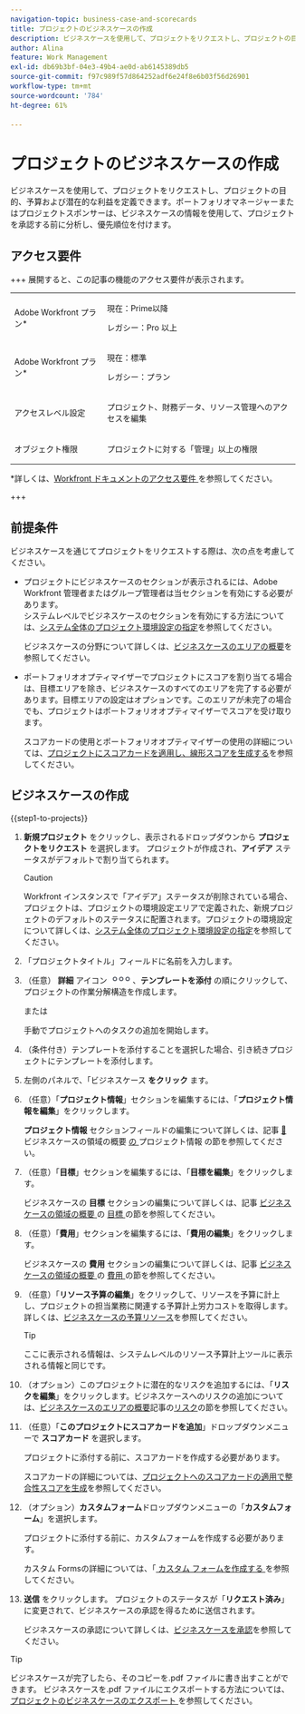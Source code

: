 ```yaml
---
navigation-topic: business-case-and-scorecards
title: プロジェクトのビジネスケースの作成
description: ビジネスケースを使用して、プロジェクトをリクエストし、プロジェクトの目的、予算および潜在的な利益を定義できます。ポートフォリオマネージャーまたはプロジェクトスポンサーは、ビジネスケースの情報を使用して、プロジェクトを承認する前に分析し、優先順位を付けます。
author: Alina
feature: Work Management
exl-id: db69b3bf-04e3-49b4-ae0d-ab6145389db5
source-git-commit: f97c989f57d864252adf6e24f8e6b03f56d26901
workflow-type: tm+mt
source-wordcount: '784'
ht-degree: 61%

---
```


# プロジェクトのビジネスケースの作成

<!--Audited: 6/2025-->

ビジネスケースを使用して、プロジェクトをリクエストし、プロジェクトの目的、予算および潜在的な利益を定義できます。ポートフォリオマネージャーまたはプロジェクトスポンサーは、ビジネスケースの情報を使用して、プロジェクトを承認する前に分析し、優先順位を付けます。

## アクセス要件

+++ 展開すると、この記事の機能のアクセス要件が表示されます。

<table style="table-layout:auto"> 
 <col> 
 <col> 
 <tbody> 
 <tr> 
   <td role="rowheader"><p>Adobe Workfront プラン*</p></td> 
   <td> 
   <p>現在：Prime以降</p> 
   <p>レガシー：Pro 以上</p> 
   </td> 
  </tr> 
  <tr> 
   <td role="rowheader"><p>Adobe Workfront プラン*</p></td> 
   <td> 
   <p>現在：標準 </p> 
   <p>レガシー：プラン </p> </td> 
  </tr> 
  <tr> 
   <td role="rowheader"><p>アクセスレベル設定</p></td> 
   <td> <p>プロジェクト、財務データ、リソース管理へのアクセスを編集</p>  </td> 
  </tr> 
  <tr> 
   <td role="rowheader"><p>オブジェクト権限</p></td> 
   <td> <p>プロジェクトに対する「管理」以上の権限</p> </td> 
  </tr> 
 </tbody> 
</table>

*詳しくは、[Workfront ドキュメントのアクセス要件 ](/help/quicksilver/administration-and-setup/add-users/access-levels-and-object-permissions/access-level-requirements-in-documentation.md) を参照してください。

+++

## 前提条件

ビジネスケースを通じてプロジェクトをリクエストする際は、次の点を考慮してください。

* プロジェクトにビジネスケースのセクションが表示されるには、Adobe Workfront 管理者またはグループ管理者は当セクションを有効にする必要があります。\
  システムレベルでビジネスケースのセクションを有効にする方法については、[システム全体のプロジェクト環境設定の指定](../../../administration-and-setup/set-up-workfront/configure-system-defaults/set-project-preferences.md)を参照してください。

  ビジネスケースの分野について詳しくは、[ビジネスケースのエリアの概要](../../../manage-work/projects/define-a-business-case/areas-of-business-case.md)を参照してください。

* ポートフォリオオプティマイザーでプロジェクトにスコアを割り当てる場合は、目標エリアを除き、ビジネスケースのすべてのエリアを完了する必要があります。目標エリアの設定はオプションです。このエリアが未完了の場合でも、プロジェクトはポートフォリオオプティマイザーでスコアを受け取ります。

  スコアカードの使用とポートフォリオオプティマイザーの使用の詳細については、[プロジェクトにスコアカードを適用し、線形スコアを生成する](../../../manage-work/projects/define-a-business-case/apply-scorecard-to-project-to-generate-alignment-score.md)を参照してください。

## ビジネスケースの作成

{{step1-to-projects}}

1. **新規プロジェクト** をクリックし、表示されるドロップダウンから **プロジェクトをリクエスト** を選択します。 プロジェクトが作成され、**アイデア** ステータスがデフォルトで割り当てられます。

   >[!CAUTION]
   >
   >Workfront インスタンスで「アイデア」ステータスが削除されている場合、プロジェクトは、プロジェクトの環境設定エリアで定義された、新規プロジェクトのデフォルトのステータスに配置されます。プロジェクトの環境設定について詳しくは、[システム全体のプロジェクト環境設定の指定](../../../administration-and-setup/set-up-workfront/configure-system-defaults/set-project-preferences.md)を参照してください。

1. 「プロジェクトタイトル」フィールドに名前を入力します。
1. （任意） **詳細** アイコン ![ 詳細アイコン ](assets/qs-more-icon-on-an-object.png)、**テンプレートを添付** の順にクリックして、プロジェクトの作業分解構造を作成します。

   または

   手動でプロジェクトへのタスクの追加を開始します。

1. （条件付き）テンプレートを添付することを選択した場合、引き続きプロジェクトにテンプレートを添付します。
1. 左側のパネルで、「ビジネスケース **をクリック** ます。
1. （任意）「**プロジェクト情報**」セクションを編集するには、「**プロジェクト情報を編集**」をクリックします。 

   **プロジェクト情報** セクションフィールドの編集について詳しくは、記事 [&#128279;](../../../manage-work/projects/define-a-business-case/areas-of-business-case.md) ビジネスケースの領域の概要 [ の ](../../../manage-work/projects/define-a-business-case/areas-of-business-case.md#project-info) プロジェクト情報  の節を参照してください。

1. （任意）「**目標**」セクションを編集するには、「**目標を編集**」をクリックします。

   ビジネスケースの **目標** セクションの編集について詳しくは、記事 [ ビジネスケースの領域の概要 ](../../../manage-work/projects/define-a-business-case/areas-of-business-case.md) の [ 目標 ](../../../manage-work/projects/define-a-business-case/areas-of-business-case.md#goals) の節を参照してください。

1. （任意）「**費用**」セクションを編集するには、「**費用の編集**」をクリックします。

   ビジネスケースの **費用** セクションの編集について詳しくは、記事 [ ビジネスケースの領域の概要 ](../../../manage-work/projects/define-a-business-case/areas-of-business-case.md) の [ 費用 ](../../../manage-work/projects/define-a-business-case/areas-of-business-case.md#expenses) の節を参照してください。

1. （任意）「**リソース予算の編集**」をクリックして、リソースを予算に計上し、プロジェクトの担当業務に関連する予算計上労力コストを取得します。 詳しくは、[ビジネスケースの予算リソース](../../../manage-work/projects/define-a-business-case/budget-resources-in-business-case.md)を参照してください。

   >[!TIP]
   >
   >ここに表示される情報は、システムレベルのリソース予算計上ツールに表示される情報と同じです。

1. （オプション）このプロジェクトに潜在的なリスクを追加するには、「**リスクを編集**」をクリックします。ビジネスケースへのリスクの追加については、[ビジネスケースのエリアの概要](../../../manage-work/projects/define-a-business-case/areas-of-business-case.md)記事の[リスク](../../../manage-work/projects/define-a-business-case/areas-of-business-case.md#risks)の節を参照してください。
1. （任意）「**このプロジェクトにスコアカードを追加**」ドロップダウンメニューで **スコアカード** を選択します。

   プロジェクトに添付する前に、スコアカードを作成する必要があります。

   スコアカードの詳細については、[プロジェクトへのスコアカードの適用で整合性スコアを生成](../../../manage-work/projects/define-a-business-case/apply-scorecard-to-project-to-generate-alignment-score.md)を参照してください。

1. （オプション）**カスタムフォーム**&#x200B;ドロップダウンメニューの「**カスタムフォーム**」を選択します。

   プロジェクトに添付する前に、カスタムフォームを作成する必要があります。

   カスタム Formsの詳細については、「[ カスタム フォームを作成する ](/help/quicksilver/administration-and-setup/customize-workfront/create-manage-custom-forms/form-designer/design-a-form/design-a-form.md) を参照してください。

1. **送信** をクリックします。 プロジェクトのステータスが「**リクエスト済み**」に変更されて、ビジネスケースの承認を得るために送信されます。

   ビジネスケースの承認について詳しくは、[ビジネスケースを承認](../../../manage-work/projects/define-a-business-case/approve-business-case.md)を参照してください。


>[!TIP]
>
> ビジネスケースが完了したら、そのコピーを.pdf ファイルに書き出すことができます。 ビジネスケースを.pdf ファイルにエクスポートする方法については、[ プロジェクトのビジネスケースのエクスポート ](/help/quicksilver/manage-work/projects/define-a-business-case/export-business-case.md) を参照してください。


